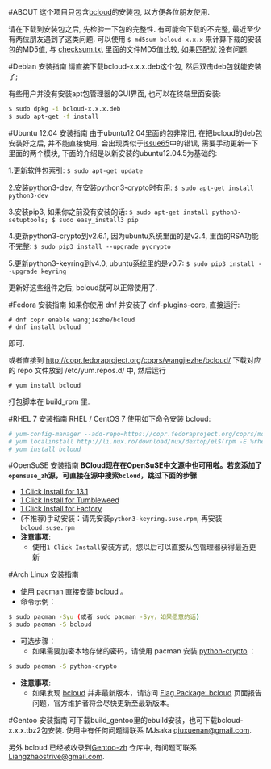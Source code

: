 
#ABOUT
这个项目只包含[bcloud](https://github.com/LiuLang/bcloud)的安装包,
以方便各位朋友使用.

请在下载到安装包之后, 先检验一下包的完整性. 有可能会下载的不完整, 最近至少
有两位朋友遇到了这类问题. 可以使用 `$ md5sum bcloud-x.x.x` 来计算下载的安装
包的MD5值, 与 [checksum.txt](checksum.txt) 里面的文件MD5值比较, 如果匹配就
没有问题.

#Debian 安装指南
请直接下载bcloud-x.x.x.deb这个包, 然后双击deb包就能安装了;

有些用户并没有安装apt包管理器的GUI界面, 也可以在终端里面安装:

```sh
$ sudo dpkg -i bcloud-x.x.x.deb
$ sudo apt-get -f install
```

#Ubuntu 12.04 安装指南
由于ubuntu12.04里面的包非常旧, 在把bcloud的deb包安装好之后, 并不能直接使用,
会出现类似于[issue65](https://github.com/LiuLang/bcloud/issues/65)中的错误,
需要手动更新一下里面的两个模块, 下面的介绍是以新安装的ubuntu12.04.5为基础的:

1.更新软件包索引: `$ sudo apt-get update`

2.安装python3-dev, 在安装python3-crypto时有用: `$ sudo apt-get install python3-dev`

3.安装pip3, 如果你之前没有安装的话: `$ sudo apt-get install python3-setuptools; $ sudo easy_install3 pip`

4.更新python3-crypto到v2.6.1, 因为ubuntu系统里面的是v2.4, 里面的RSA功能不完整: `$ sudo pip3 install --upgrade pycrypto`

5.更新python3-keyring到v4.0, ubuntu系统里的是v0.7: `$ sudo pip3 install --upgrade keyring`

更新好这些组件之后, bcloud就可以正常使用了.


#Fedora 安装指南
如果你使用 dnf 并安装了 dnf-plugins-core, 直接运行:

```
# dnf copr enable wangjiezhe/bcloud
# dnf install bcloud
```

即可.

或者直接到 <http://copr.fedoraproject.org/coprs/wangjiezhe/bcloud/> 下载对应的
repo 文件放到 /etc/yum.repos.d/ 中, 然后运行

```
# yum install bcloud
```

打包脚本在 build\_rpm 里.

#RHEL 7 安装指南
RHEL / CentOS 7 使用如下命令安装 bcloud:

```sh
# yum-config-manager --add-repo=https://copr.fedoraproject.org/coprs/mosquito/myrepo/repo/epel-$(rpm -E %?rhel)/mosquito-myrepo-epel-$(rpm -E %?rhel).repo
# yum localinstall http://li.nux.ro/download/nux/dextop/el$(rpm -E %rhel)/x86_64/nux-dextop-release-0-2.el$(rpm -E %rhel).nux.noarch.rpm
# yum install bcloud
```

#OpenSuSE 安装指南
**BCloud现在在OpenSuSE中文源中也可用啦。若您添加了`opensuse_zh`源，可直接在源中搜索`bcloud`，跳过下面的步骤**

+ [1 Click Install for 13.1](http://software.opensuse.org/ymp/home:qgymib:bcloud/openSUSE_13.1/bcloud.ymp?base=openSUSE%3A13.1&query=bcloud)
+ [1 Click Install for Tumbleweed](http://software.opensuse.org/ymp/home:qgymib:bcloud/openSUSE_Tumbleweed/bcloud.ymp?base=openSUSE%3A13.1&query=bcloud)
+ [1 Click Install for Factory](http://software.opensuse.org/ymp/home:qgymib:bcloud/openSUSE_Factory/bcloud.ymp?base=openSUSE%3AFactory&query=bcloud)
+ (不推荐)手动安装：请先安装`python3-keyring.suse.rpm`, 再安装`bcloud.suse.rpm`
+ **注意事项**:
    + 使用`1 Click Install`安装方式，您以后可以直接从包管理器获得最近更新

#Arch Linux 安装指南

+ 使用 pacman 直接安装 [bcloud](https://www.archlinux.org/packages/community/any/bcloud/) 。
+ 命令示例：

```sh
$ sudo pacman -Syu (或者 sudo pacman -Syy，如果愿意的话)
$ sudo pacman -S bcloud
```

+ 可选步骤：
    + 如果需要加密本地存储的密码，请使用 pacman 安装 [python-crypto](https://www.archlinux.org/packages/extra/x86_64/python-crypto/) ：

```sh
$ sudo pacman -S python-crypto
```

+ **注意事项**:
    + 如果发现 [bcloud](https://www.archlinux.org/packages/community/any/bcloud/) 并非最新版本，请访问 [Flag Package: bcloud](https://www.archlinux.org/packages/community/any/bcloud/flag/) 页面报告问题，官方维护者将会尽快更新至最新版本。

#Gentoo 安装指南
可下载build_gentoo里的ebuild安装，也可下载bcloud-x.x.x.tbz2包安装. 使用中有任何问题请联系 MJsaka <qiuxuenan@gmail.com>. 

另外 bcloud 已经被收录到[Gentoo-zh](https://github.com/microcai/gentoo-zh)
仓库中, 有问题可联系[Liangzhaostrive@gmail.com](Liangzhaostrive@gmail.com).
